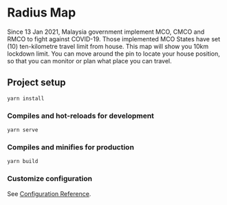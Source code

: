 # Radius Map
Since 13 Jan 2021, Malaysia government implement MCO, CMCO and RMCO to fight against COVID-19. Those implemented MCO States have set (10) ten-kilometre travel limit from house. This map will show you 10km lockdown limit. You can move around the pin to locate your house position, so that you can monitor or plan what place you can travel.

## Project setup
```
yarn install
```

### Compiles and hot-reloads for development
```
yarn serve
```

### Compiles and minifies for production
```
yarn build
```

### Customize configuration
See [Configuration Reference](https://cli.vuejs.org/config/).
